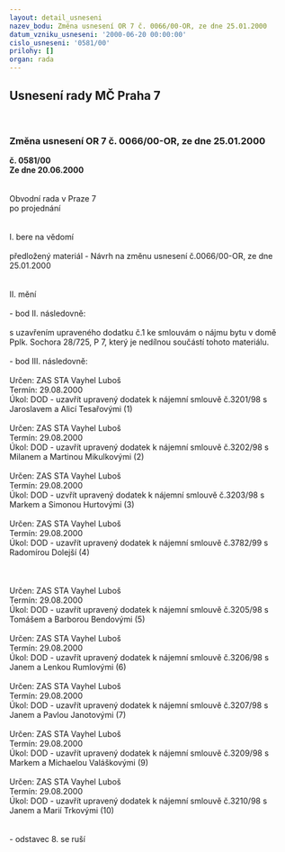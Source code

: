 ```yaml
---
layout: detail_usneseni
nazev_bodu: Změna usnesení OR 7 č. 0066/00-OR, ze dne 25.01.2000
datum_vzniku_usneseni: '2000-06-20 00:00:00'
cislo_usneseni: '0581/00'
prilohy: []
organ: rada
---
```

<div id="ucUsn_pList" class="usn">
	<span><h2>Usnesení rady MČ Praha 7 </h2>
<br></span><div class="standBody">
<span><h3>Změna usnesení OR 7 č. 0066/00-OR, ze dne 25.01.2000</h3></span><div class="center">
		<strong>č. 0581/00</strong><br>
	</div>
<div class="center">
		<strong>Ze dne 20.06.2000</strong><br><br>
	</div>     <br>Obvodní rada v Praze 7<br>po projednání<br><br><br>I.	bere na vědomí<br><br> předložený materiál - Návrh na změnu usnesení č.0066/00-OR, ze dne 25.01.2000<br><br><br>II.	mění <br><br>- bod II.  následovně:<br><br>s uzavřením upraveného dodatku č.1 ke smlouvám o nájmu bytu v domě Pplk. Sochora 28/725, P 7, který je nedílnou součástí tohoto materiálu.<br><br>- bod III.  následovně:<br><br> Určen:	     	ZAS STA Vayhel Luboš<br>Termín: 29.08.2000<br>Úkol:	DOD - uzavřít upravený dodatek k nájemní smlouvě č.3201/98 s Jaroslavem a Alicí Tesařovými  (1)<br> <br> Určen:	     	ZAS STA Vayhel Luboš<br>Termín: 29.08.2000<br>Úkol:	DOD - uzavřít upravený dodatek k nájemní smlouvě č.3202/98 s Milanem a Martinou Mikulkovými  (2)<br> <br> Určen:	     	ZAS STA Vayhel Luboš<br>Termín: 29.08.2000<br>Úkol:	DOD - uzvřít upravený dodatek k nájemní smlouvě č.3203/98 s Markem a Simonou Hurtovými   (3)<br> <br> Určen:	     	ZAS STA Vayhel Luboš<br>Termín: 29.08.2000<br>Úkol:	DOD - uzavřít upravený dodatek k nájemní smlouvě č.3782/99 s Radomírou Dolejší  (4)<br> <br><br><br> Určen:	     	ZAS STA Vayhel Luboš<br>Termín: 29.08.2000<br>Úkol:	DOD - uzavřít upravený dodatek k nájemní smlouvě č.3205/98 s Tomášem a Barborou Bendovými  (5)<br> <br> Určen:	     	ZAS STA Vayhel Luboš<br>Termín: 29.08.2000<br>Úkol:	DOD - uzavřít upravený dodatek k nájemní smlouvě č.3206/98 s Janem a Lenkou Rumlovými   (6)<br> <br> Určen:	     	ZAS STA Vayhel Luboš<br>Termín: 29.08.2000<br>Úkol:	DOD - uzavřít upravený dodatek k nájemní smlouvě č.3207/98 s Janem a Pavlou Janotovými   (7)<br> <br> Určen:	     	ZAS STA Vayhel Luboš<br>Termín: 29.08.2000<br>Úkol:	DOD - uzavřít upravený dodatek k nájemní smlouvě č.3209/98 s Markem a Michaelou Valáškovými   (9)<br> <br> Určen:	     	ZAS STA Vayhel Luboš<br>Termín: 29.08.2000<br>Úkol:	DOD - uzavřít upravený dodatek k nájemní smlouvě č.3210/98 s Janem a Marií Trkovými   (10)<br> <br><br>- odstavec 8. se ruší<br>
</div>
</div>